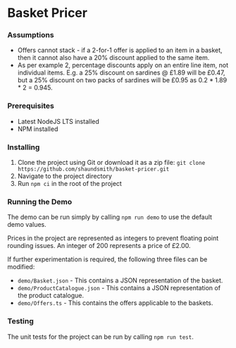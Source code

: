 # Basket Pricer

### Assumptions
* Offers cannot stack - if a 2-for-1 offer is applied to an item in a basket, then it cannot also have a 20% discount applied to the same item.
* As per example 2, percentage discounts apply on an entire line item, not individual items. E.g. a 25% discount on sardines @ £1.89 will be £0.47, but a 25% discount on two packs of sardines will be £0.95 as 0.2 * 1.89 * 2 = 0.945.

### Prerequisites

* Latest NodeJS LTS installed
* NPM installed

### Installing

1. Clone the project using Git or download it as a zip file: `git clone https://github.com/shaundsmith/basket-pricer.git`
2. Navigate to the project directory
3. Run `npm ci` in the root of the project

### Running the Demo

The demo can be run simply by calling `npm run demo` to use the default demo values.

Prices in the project are represented as integers to prevent floating point rounding issues. An integer of 200 represents a price of £2.00.

If further experimentation is required, the following three files can be modified:
* `demo/Basket.json` - This contains a JSON representation of the basket.
* `demo/ProductCatalogue.json` - This contains a JSON representation of the product catalogue.
* `demo/Offers.ts` - This contains the offers applicable to the baskets.

### Testing

The unit tests for the project can be run by calling `npm run test`.